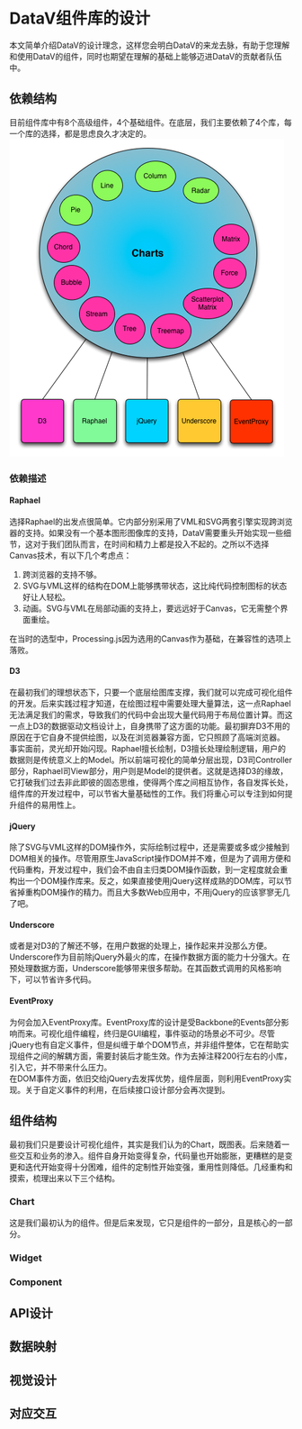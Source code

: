 DataV组件库的设计
================
本文简单介绍DataV的设计理念，这样您会明白DataV的来龙去脉，有助于您理解和使用DataV的组件，同时也期望在理解的基础上能够迈进DataV的贡献者队伍中。

## 依赖结构
目前组件库中有8个高级组件，4个基础组件。在底层，我们主要依赖了4个库，每一个库的选择，都是思虑良久才决定的。
![组件依赖关系图](./assets/deps.png)

### 依赖描述
#### Raphael  

选择Raphael的出发点很简单。它内部分别采用了VML和SVG两套引擎实现跨浏览器的支持。如果没有一个基本图形图像库的支持，DataV需要重头开始实现一些细节，这对于我们团队而言，在时间和精力上都是投入不起的。之所以不选择Canvas技术，有以下几个考虑点：

1. 跨浏览器的支持不够。
2. SVG与VML这样的结构在DOM上能够携带状态，这比纯代码控制图标的状态好让人轻松。
3. 动画。SVG与VML在局部动画的支持上，要远远好于Canvas，它无需整个界面重绘。

在当时的选型中，Processing.js因为选用的Canvas作为基础，在兼容性的选项上落败。
#### D3
在最初我们的理想状态下，只要一个底层绘图库支撑，我们就可以完成可视化组件的开发。后来实践过程才知道，在绘图过程中需要处理大量算法，这一点Raphael无法满足我们的需求，导致我们的代码中会出现大量代码用于布局位置计算。而这一点上D3的数据驱动文档设计上，自身携带了这方面的功能。最初摒弃D3不用的原因在于它自身不提供绘图，以及在浏览器兼容方面，它只照顾了高端浏览器。  
事实面前，灵光却开始闪现。Raphael擅长绘制，D3擅长处理绘制逻辑，用户的数据则是传统意义上的Model。所以前端可视化的简单分层出现，D3司Controller部分，Raphael司View部分，用户则是Model的提供者。这就是选择D3的缘故，它打破我们过去非此即彼的固态思维，使得两个库之间相互协作，各自发挥长处，组件库的开发过程中，可以节省大量基础性的工作。我们将重心可以专注到如何提升组件的易用性上。
#### jQuery
除了SVG与VML这样的DOM操作外，实际绘制过程中，还是需要或多或少接触到DOM相关的操作。尽管用原生JavaScript操作DOM并不难，但是为了调用方便和代码重构，开发过程中，我们会不由自主归类DOM操作函数，到一定程度就会重构出一个DOM操作库来。反之，如果直接使用jQuery这样成熟的DOM库，可以节省掉重构DOM操作的精力。而且大多数Web应用中，不用jQuery的应该寥寥无几了吧。
#### Underscore
或者是对D3的了解还不够，在用户数据的处理上，操作起来并没那么方便。Underscore作为目前除jQuery外最火的库，在操作数据方面的能力十分强大。在预处理数据方面，Underscore能够带来很多帮助。在其函数式调用的风格影响下，可以节省许多代码。
#### EventProxy
为何会加入EventProxy库。EventProxy库的设计是受Backbone的Events部分影响而来。可视化组件编程，终归是GUI编程，事件驱动的场景必不可少。尽管jQuery也有自定义事件，但是纠缠于单个DOM节点，并非组件整体，它在帮助实现组件之间的解耦方面，需要封装后才能生效。作为去掉注释200行左右的小库，引入它，并不带来什么压力。  
在DOM事件方面，依旧交给jQuery去发挥优势，组件层面，则利用EventProxy实现。关于自定义事件的利用，在后续接口设计部分会再次提到。

## 组件结构
最初我们只是要设计可视化组件，其实是我们认为的Chart，既图表。后来随着一些交互和业务的渗入。组件自身开始变得复杂，代码量也开始膨胀，更糟糕的是变更和迭代开始变得十分困难，组件的定制性开始变强，重用性则降低。几经重构和摸索，梳理出来以下三个结构。

### Chart
这是我们最初认为的组件。但是后来发现，它只是组件的一部分，且是核心的一部分。
### Widget
### Component

## API设计

## 数据映射

## 视觉设计

## 对应交互

